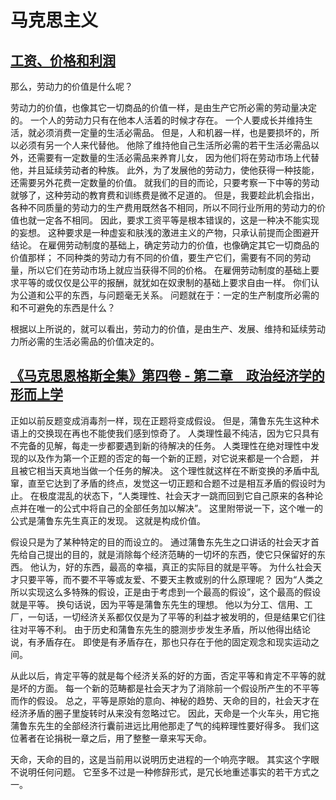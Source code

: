 # 马克思主义

## [工资、价格和利润](https://www.marxists.org/chinese/marx/marxist.org-chinese-marx-1865-5.htm)

那么，劳动力的价值是什么呢？

劳动力的价值，也像其它一切商品的价值一样，是由生产它所必需的劳动量决定的。
一个人的劳动力只有在他本人活着的时候才存在。
一个人要成长并维持生活，就必须消费一定量的生活必需品。
但是，人和机器一样，也是要损坏的，所以必须有另一个人来代替他。
他除了维持他自己生活所必需的若干生活必需品以外，还需要有一定数量的生活必需品来养育儿女，
因为他们将在劳动市场上代替他，并且延续劳动者的种族。
此外，为了发展他的劳动力，使他获得一种技能，还需要另外花费一定数量的价值。
就我们的目的而论，只要考察一下中等的劳动就够了，这种劳动的教育费和训练费是微不足道的。
但是，我要趁此机会指出，各种不同质量的劳动力的生产费用既然各不相同，所以不同行业所用的劳动力的价值也就一定各不相同。
因此，要求工资平等是根本错误的，这是一种决不能实现的妄想。
这种要求是一种虚妄和肤浅的激进主义的产物，只承认前提而企图避开结论。
在雇佣劳动制度的基础上，确定劳动力的价值，也像确定其它一切商品的价值那样；
不同种类的劳动力有不同的价值，要生产它们，需要有不同的劳动量，所以它们在劳动市场上就应当获得不同的价格。
在雇佣劳动制度的基础上要求平等的或仅仅是公平的报酬，就犹如在奴隶制的基础上要求自由一样。
你们认为公道和公平的东西，与问题毫无关系。
问题就在于：一定的生产制度所必需的和不可避免的东西是什么？

根据以上所说的，就可以看出，劳动力的价值，是由生产、发展、维持和延续劳动力所必需的生活必需品的价值决定的。

## [《马克思恩格斯全集》第四卷 - 第二章　政治经济学的形而上学](https://www.marxists.org/chinese/marx-engels/04/014.htm)

正如以前反题变成消毒剂一样，现在正题将变成假设。
但是，蒲鲁东先生这种术语上的交换现在再也不能使我们感到惊奇了。
人类理性最不纯洁，因为它只具有不完备的见解，每走一步都要遇到新的待解决的任务。
人类理性在绝对理性中发现的以及作为第一个正题的否定的每一个新的正题，对它说来都是一个合题，
并且被它相当天真地当做一个任务的解决。
这个理性就这样在不断变换的矛盾中乱窜，直至它达到了矛盾的终点，发觉这一切正题和合题不过是相互矛盾的假设时为止。
在极度混乱的状态下，“人类理性、社会天才一跳而回到它自己原来的各种论点并在唯一的公式中将自己的全部任务加以解决”。
这里附带说一下，这个唯一的公式是蒲鲁东先生真正的发现。
这就是构成价值。

假设只是为了某种特定的目的而设立的。
通过蒲鲁东先生之口讲话的社会天才首先给自己提出的目的，就是消除每个经济范畴的一切坏的东西，使它只保留好的东西。
他认为，好的东西，最高的幸福，真正的实际目的就是平等。
为什么社会天才只要平等，而不要不平等或友爱、不要天主教或别的什么原理呢？
因为“人类之所以实现这么多特殊的假设，正是由于考虑到一个最高的假设”，这个最高的假设就是平等。
换句话说，因为平等是蒲鲁东先生的理想。
他以为分工、信用、工厂，一句话，一切经济关系都仅仅是为了平等的利益才被发明的，但是结果它们往往对平等不利。
由于历史和蒲鲁东先生的臆测步步发生矛盾，所以他得出结论说，有矛盾存在。
即使是有矛盾存在，那也只存在于他的固定观念和现实运动之间。

从此以后，肯定平等的就是每个经济关系的好的方面，否定平等和肯定不平等的就是坏的方面。
每一个新的范畴都是社会天才为了消除前一个假设所产生的不平等而作的假设。
总之，平等是原始的意向、神秘的趋势、天命的目的，社会天才在经济矛盾的圈子里旋转时从来没有忽略过它。
因此，天命是一个火车头，用它拖蒲鲁东先生的全部经济行囊前进远比用他那走了气的纯粹理性要好得多。
我们这位著者在论捐税一章之后，用了整整一章来写天命。

天命，天命的目的，这是当前用以说明历史进程的一个响亮字眼。
其实这个字眼不说明任何问题。
它至多不过是一种修辞形式，是冗长地重述事实的若干方式之一。
